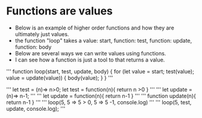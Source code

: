 # Functions are values
- Below is an example of higher order functions and how they are ultimately just values.
- the function "loop" takes a value: start, function: test, function: update, function: body
- Below are several ways we can write values using functions. 
- I can see how a function is just a tool to that returns a value.


'''
function loop(start, test, update, body) {
  for (let value = start; test(value); value = update(value)) {
    body(value);
  }
}
'''

'''
let test = (n)=> n>0;
let test = function(n){
  return n >0
}
'''
'''
 let update = (n)=> n-1;
 '''
 '''
 let update = function(n){
   return n-1
 }
 '''
 '''
function update(n){
  return n-1
}
'''
'''
loop(5, 5 => 5 > 0, 5 => 5 -1, console.log)
'''
'''
loop(5, test, update, console.log);
'''